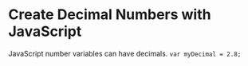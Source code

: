# Create Decimal Numbers with JavaScript
JavaScript number variables can have decimals. `var myDecimal = 2.8;`
